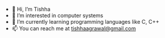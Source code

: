 - 👋 Hi, I’m Tishha
- 👀 I’m interested in computer systems
- 🌱 I’m currently learning programming languages like C, C++
- 📫 You can reach me at tishhaagrawal@gmail.com

<!---
tishhaagrawal/tishhaagrawal is a ✨ special ✨ repository because its `README.md` (this file) appears on your GitHub profile.
You can click the Preview link to take a look at your changes.
--->
